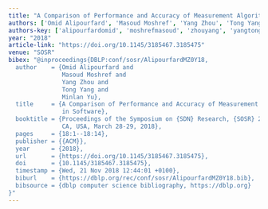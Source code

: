 ```yaml
---
title: "A Comparison of Performance and Accuracy of Measurement Algorithms in Software"
authors: ['Omid Alipourfard', 'Masoud Moshref', 'Yang Zhou', 'Tong Yang 0003', 'Minlan Yu']
authors-key: ['alipourfardomid', 'moshrefmasoud', 'zhouyang', 'yangtong', 'yuminlan']
year: "2018"
article-link: "https://doi.org/10.1145/3185467.3185475"
venue: "SOSR"
bibex: "@inproceedings{DBLP:conf/sosr/AlipourfardMZ0Y18,
  author    = {Omid Alipourfard and
               Masoud Moshref and
               Yang Zhou and
               Tong Yang and
               Minlan Yu},
  title     = {A Comparison of Performance and Accuracy of Measurement Algorithms
               in Software},
  booktitle = {Proceedings of the Symposium on {SDN} Research, {SOSR} 2018, Los Angeles,
               CA, USA, March 28-29, 2018},
  pages     = {18:1--18:14},
  publisher = {{ACM}},
  year      = {2018},
  url       = {https://doi.org/10.1145/3185467.3185475},
  doi       = {10.1145/3185467.3185475},
  timestamp = {Wed, 21 Nov 2018 12:44:01 +0100},
  biburl    = {https://dblp.org/rec/conf/sosr/AlipourfardMZ0Y18.bib},
  bibsource = {dblp computer science bibliography, https://dblp.org}
}"
---
```

